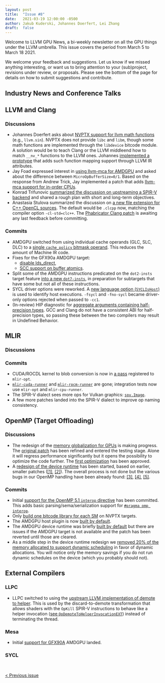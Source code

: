 ```yaml
---
layout: post
title:  "Issue #8"
date:   2021-03-19 12:00:00 -0500
author: Jakub Kuderski, Johannes Doerfert, Lei Zhang
draft:  false
---
```


Welcome to LLVM GPU News, a bi-weekly newsletter on all the GPU things under the LLVM umbrella.
This issue covers the period from March 5 to March 18 2021.

We welcome your feedback and suggestions. Let us know if we missed anything interesting, or want us to bring attention to your (sub)project, revisions under review, or proposals. Please see the bottom of the page for details on how to submit suggestions and contribute.


## Industry News and Conference Talks


##  LLVM and Clang

### Discussions
*  Johannes Doerfert asks about [NVPTX support for llvm math functions](https://lists.llvm.org/pipermail/llvm-dev/2021-March/149117.html) (e.g., `llvm.sin`). NVPTX does not provide `libc` and `libm`, though some math functions are implemented through the `libdevice` bitcode module. A solution would be to teach Clang or the LLVM middleend how to match `__nv_*` functions to the LLVM ones. Johannes [implemented a prototype](https://reviews.llvm.org/D98516) that adds such function mapping support through LLVM IR attributes.
*  Jay Foad expressed interest in [using llvm-mca for AMDGPU](https://lists.llvm.org/pipermail/llvm-dev/2021-March/149068.html) and asked about the difference between `MicroOpBufferSize=0/1`. Based on the response from Andrew Trick, Jay implemented a patch that adds [llvm-mca support for in-order CPUs](https://reviews.llvm.org/D98356).
*  Konrad Trifunovic [summarized the discussion on upstreaming a SPIR-V backend](https://lists.llvm.org/pipermail/llvm-dev/2021-March/149175.html) and shared a rough plan with short and long-term objectives.
*  Anastasia Stulova summarized the discussion on [a new file extension for C++ OpenCL sources](https://lists.llvm.org/pipermail/cfe-dev/2021-March/067936.html). The default would be `.clcpp` now, matching the  compiler option `-cl-std=clc++`. The [Phabricator Clang patch](https://reviews.llvm.org/D96771) is awaiting any last feedback before committing.

### Commits

*  AMDGPU switched from using individual cache operands (GLC, SLC, DLC) to a [single `cache_policy` bitmask operand](https://reviews.llvm.org/D96469). This reduces the amount of Machine IR code.
*  Fixes for the GFX90a AMDGPU target:
   -  [disable lds_direct](https://reviews.llvm.org/D96469),
   -  [SCC support on buffer atomics](https://reviews.llvm.org/D98731).
*  Split some of the AMDGPU instructions predicated on the `dot2-insts` target feature [into a new `dot7-insts`](https://reviews.llvm.org/D98717), in preparation for subtargets that have some but not all of these instructions.
*  SYCL driver options were reworked. A [new language option (`SYCLIsHost`)](https://reviews.llvm.org/D97717) is used to identify host executions. `-fsycl` and `-fno-sycl` became driver-only options rejected when passed to `-cc1`.
*  (In-review) HIP diagnostic for [aggregate arguments containing half-precision types](https://reviews.llvm.org/D98143). GCC and Clang do not have a consistent ABI for half-precision types, so passing these between the two compilers may result in Undefined Behavior.


## MLIR

### Discussions

### Commits

*  CUDA/ROCDL kernel to blob conversion is now in [a pass](https://reviews.llvm.org/D98279) registered to `mlir-opt`.
*  [`mlir-cuda-runner`](https://reviews.llvm.org/D98396) and [`mlir-rocm-runner`](https://reviews.llvm.org/D98447) are gone; integration tests now use `mlir-opt` and `mlir-cpu-runner`.
*  The SPIR-V dialect sees more ops for Vulkan graphics: [`spv.Image`](https://reviews.llvm.org/D98270).
*  A few more patches landed into the SPIR-V dialect to improve op naming consistency.


## OpenMP (Target Offloading)

### Discussions
 
 * The redesign of the [memory globalization for GPUs](https://reviews.llvm.org/D97680) is making progress. The [original patch](https://reviews.llvm.org/D90670) has been refined and entered the testing stage. Alone it will regress performance significantly but it opens the possibility to optimize the code further. The [first optimization](https://reviews.llvm.org/D97818) has been approved.
 * A [redesign of the device runtime](https://github.com/jdoerfert/llvm-project/tree/feature/openmp_no_dynamic_device_schedule) has been started, based on earlier, smaller patches ([\[1\]](https://reviews.llvm.org/D98349), [\[2\]](https://reviews.llvm.org/D98678)). The overall process is not done but the various bugs in our OpenMP handling have been already found: [\[3\]](https://bugs.llvm.org/show_bug.cgi?id=49649), [\[4\]](https://bugs.llvm.org/show_bug.cgi?id=49636), [\[5\]](https://bugs.llvm.org/show_bug.cgi?id=49468).

### Commits

*  Initial [support for the OpenMP 5.1 `interop` directive](https://reviews.llvm.org/D98558) has been committed. This adds basic parsing/sema/serialization support for [`#pragma omp interop`](https://www.openmp.org/spec-html/5.1/openmpsu71.html).
*  Only [build one bitcode library for each SM](https://reviews.llvm.org/D97198) on NVPTX targets.
*  The AMDGPU host plugin is now [built by default](https://reviews.llvm.org/D98654).
*  The AMDGPU device runtime was briefly [built by default](https://reviews.llvm.org/D98658) but there are issues if the AMDGPU target is not available and the patch has been reverted until those are cleared.
*  As a middle step in the device runtime redesign we [removed 20% of the memory allocated to support dynamic scheduling](https://reviews.llvm.org/D98678) in favor of dynamic allocations. You will notice only the memory savings if you do not run dynamic schedules on the device (which you probably should not).


## External Compilers

### LLPC
*  LLPC switched to using the [upstream LLVM implementation of demote to helper](https://github.com/GPUOpen-Drivers/llpc/pull/1184). This is used by the discard-to-demote transformation that allows shaders with the `OpKill` SPIR-V instructions to behave like a helper invocation ([see `OpDemoteToHelperInvocationEXT`](https://www.khronos.org/registry/vulkan/specs/1.2-extensions/man/html/VK_EXT_shader_demote_to_helper_invocation.html)) instead of terminating the thread.

### Mesa
*  Initial [support for GFX90A](https://cgit.freedesktop.org/mesa/mesa/log/?qt=grep&q=aldebaran) AMDGPU landed.

### SYCL

<br/>
<p style="text-align:left;">
    <a href="{% post_url 2021-03-05-issue-7 %}"> < Previous issue</a>
    <span style="float:right;">
        <!--<a href="{% post_url 2021-04-02-issue-9 %}"> Next issue > </a>-->
    </span>
</p>
